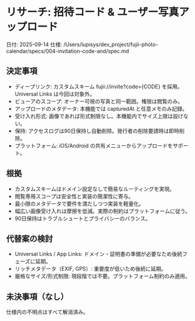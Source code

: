 # リサーチ: 招待コード & ユーザー写真アップロード

日付: 2025-09-14
仕様: /Users/lupisys/dev_project/fujii-photo-calendar/specs/004-invitation-code-and/spec.md

## 決定事項
- ディープリンク: カスタムスキーム fujii://invite?code={CODE} を採用。Universal Links は今回は対象外。
- ビューアのスコープ: オーナー可視の写真と同一範囲。権限は閲覧のみ。
- アップロードのメタデータ: 本機能では capturedAt と任意メモのみ記録。
- 受け入れ形式: 画像であれば形式制限なし。本機能内でサイズ上限は設けない。
- 保持: アクセスログは90日保持し自動削除。発行者の削除要請時は即時削除。
- プラットフォーム: iOS/Android の共有メニューからアップロードをサポート。

## 根拠
- カスタムスキームはドメイン設定なしで簡易なルーティングを実現。
- 閲覧専用スコープは安全性と実装の簡潔性に寄与。
- 最小限のメタデータで要件を満たしつつ実装を軽量化。
- 幅広い画像受け入れは摩擦を低減。実際の制約はプラットフォームに従う。
- 90日保持はトラブルシュートとプライバシーのバランス。

## 代替案の検討
- Universal Links / App Links: ドメイン・証明書の準備が必要なため後続フェーズに延期。
- リッチメタデータ（EXIF, GPS）: 重要度が低いため後続に延期。
- 厳格なサイズ/形式制限: 現段階では不要。プラットフォーム制約のみ適用。

## 未決事項（なし）
仕様内の不明点はすべて解消済み。
